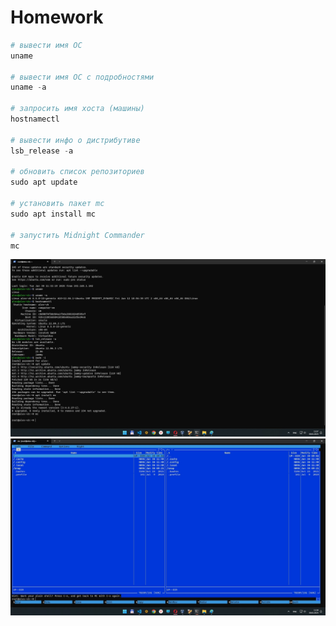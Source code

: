 # Homework


```python
# вывести имя ОС
uname

# вывести имя ОС с подробностями
uname -a

# запросить имя хоста (машины)
hostnamectl

# вывести инфо о дистрибутиве
lsb_release -a

# обновить список репозиториев
sudo apt update

# установить пакет mc
sudo apt install mc

# запустить Midnight Commander
mc
```


![screenshot-1](screenshot-1.jpg "screenshot-1.jpg")
![screenshot-1](screenshot-2.jpg "screenshot-1.jpg")